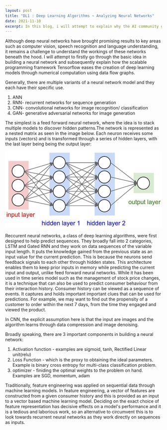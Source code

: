 ```yaml
---
layout: post
title: "DL1 : Deep Learning Algorithms ~ Analyzing Neural Networks"
date: 2021-11-10
excerpt: In this blog, i will attempt to explain why the AI community gravitates away from traditional machine learning methods and instead focus on neural networks, algorithms that form the basis for most of our pre-trianed models in deep learning. 
---
```

Although deep neural networks have brought promising results to key areas such as computer vision, speech recognition and language understanding, it remains a challenge to understand the workings of these networks beneath the hood. I will attempt to firstly go through the basic idea in building a neural network and subsequently explain how the scalable programming framework Tensorflow eases the creation of deep learning models through numerical computation using data flow graphs. 

Generally, there are multiple variants of a neural network model and they each have their specific use.

1) ANN <br>
2) RNN- recurrent networks for sequence generation <br>
3) CNN- convolutional networks for image recognition/ classification<br>
4) GAN- generative adversarial networks for image generation

The simplest is a feed forward neural network, where the idea is to stack multiple models to discover hidden patterns.The network is represented as a nested matrix as seen in the image below. Each neuron receives some inputs (vectors) and is transformed through a series of hidden layers, with the last layer being being the output layer: 

<img src="/images/feed-forward-nn.jpeg" class="inline"/><br>

Reccurent neural networks, a class of deep learning algorithms, were first designed to help predict sequences. They broadly fall into 2 categories, LSTM and Gated RNN and they work on data sequences of the variable input length. It puts the knowledge gained from the previous state as an input value for the current prediction. This is because the neurons send feedback signals to each other through hidden states. This architecture enables them to keep prior inputs in memory while predicting the current input and output, unlike feed forward neural networks. While it has been used in time series model such as the management of stock price changes, it is a technique that can also be used to predict consumer behaviour from their interaction history. Consumer history can be viewed as a sequence of events. It captures and holds important important clues that can be used for predictions. For example, we may want to find out the propensity of a customer to order within the next 7 days, from the time they engaged and viewed the product.

In CNN, the explicit assumption here is that the input are images and the algorithm learns through data compression and image denoising. 

Broadly speaking, there are 3 important components in building a neural network: 

1) Activation function - examples are sigmoid, tanh, Rectified Linear unit(relu) <br>
2) Loss Function - which is the proxy to obtaining the ideal parameters. Example is binary cross entropy for multi-class classification problem.<br>
3) optimizer - finiding the optimal weights to the problem on hand. Examples are SGD, momentum, adam <br>


Traditionally, feature engineering was applied on sequential data through machine learning models. In feature engineering, a vector of features are constructed from a given 
consumer history and this is provided as an input to a vector based machine learning model. Deciding on the exact choice of feature representation has decisive effects on a 
model's performance and it is a tedious and laborious work, so an alternative to circumvent this is to look towards recurrent neural networks as they work directly on sequences 
as inputs.


